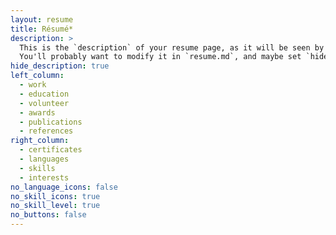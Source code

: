 ```yaml
---
layout: resume
title: Résumé*
description: >
  This is the `description` of your resume page, as it will be seen by search engines.
  You'll probably want to modify it in `resume.md`, and maybe set `hide_description` to `true` in the front matter.
hide_description: true
left_column:
  - work
  - education
  - volunteer
  - awards
  - publications
  - references
right_column:
  - certificates
  - languages
  - skills
  - interests
no_language_icons: false
no_skill_icons: true
no_skill_level: true
no_buttons: false
---
```

